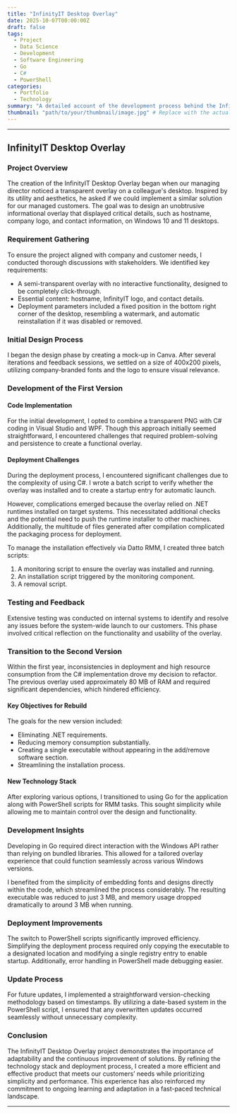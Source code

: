 ```yaml
---
title: "InfinityIT Desktop Overlay"
date: 2025-10-07T00:00:00Z
draft: false
tags:
  - Project
  - Data Science
  - Development
  - Software Engineering
  - Go
  - C#
  - PowerShell
categories:
  - Portfolio
  - Technology
summary: "A detailed account of the development process behind the InfinityIT Desktop Overlay, focusing on design, implementation, and iterative improvements."
thumbnail: "path/to/your/thumbnail/image.jpg" # Replace with the actual path to your thumbnail image
---
```


---

## InfinityIT Desktop Overlay

### Project Overview

The creation of the InfinityIT Desktop Overlay began when our managing director noticed a transparent overlay on a colleague's desktop. Inspired by its utility and aesthetics, he asked if we could implement a similar solution for our managed customers. The goal was to design an unobtrusive informational overlay that displayed critical details, such as hostname, company logo, and contact information, on Windows 10 and 11 desktops.

### Requirement Gathering

To ensure the project aligned with company and customer needs, I conducted thorough discussions with stakeholders. We identified key requirements:

- A semi-transparent overlay with no interactive functionality, designed to be completely click-through.
- Essential content: hostname, InfinityIT logo, and contact details.
- Deployment parameters included a fixed position in the bottom right corner of the desktop, resembling a watermark, and automatic reinstallation if it was disabled or removed.

### Initial Design Process

I began the design phase by creating a mock-up in Canva. After several iterations and feedback sessions, we settled on a size of 400x200 pixels, utilizing company-branded fonts and the logo to ensure visual relevance.

### Development of the First Version

#### Code Implementation

For the initial development, I opted to combine a transparent PNG with C# coding in Visual Studio and WPF. Though this approach initially seemed straightforward, I encountered challenges that required problem-solving and persistence to create a functional overlay.

#### Deployment Challenges

During the deployment process, I encountered significant challenges due to the complexity of using C#. I wrote a batch script to verify whether the overlay was installed and to create a startup entry for automatic launch.

However, complications emerged because the overlay relied on .NET runtimes installed on target systems. This necessitated additional checks and the potential need to push the runtime installer to other machines. Additionally, the multitude of files generated after compilation complicated the packaging process for deployment.

To manage the installation effectively via Datto RMM, I created three batch scripts: 
1. A monitoring script to ensure the overlay was installed and running.
2. An installation script triggered by the monitoring component.
3. A removal script.

### Testing and Feedback

Extensive testing was conducted on internal systems to identify and resolve any issues before the system-wide launch to our customers. This phase involved critical reflection on the functionality and usability of the overlay.

### Transition to the Second Version

Within the first year, inconsistencies in deployment and high resource consumption from the C# implementation drove my decision to refactor. The previous overlay used approximately 80 MB of RAM and required significant dependencies, which hindered efficiency.

#### Key Objectives for Rebuild

The goals for the new version included:

- Eliminating .NET requirements.
- Reducing memory consumption substantially.
- Creating a single executable without appearing in the add/remove software section.
- Streamlining the installation process.

#### New Technology Stack

After exploring various options, I transitioned to using Go for the application along with PowerShell scripts for RMM tasks. This sought simplicity while allowing me to maintain control over the design and functionality.

### Development Insights

Developing in Go required direct interaction with the Windows API rather than relying on bundled libraries. This allowed for a tailored overlay experience that could function seamlessly across various Windows versions. 

I benefited from the simplicity of embedding fonts and designs directly within the code, which streamlined the process considerably. The resulting executable was reduced to just 3 MB, and memory usage dropped dramatically to around 3 MB when running.

### Deployment Improvements

The switch to PowerShell scripts significantly improved efficiency. Simplifying the deployment process required only copying the executable to a designated location and modifying a single registry entry to enable startup. Additionally, error handling in PowerShell made debugging easier.

### Update Process

For future updates, I implemented a straightforward version-checking methodology based on timestamps. By utilizing a date-based system in the PowerShell script, I ensured that any overwritten updates occurred seamlessly without unnecessary complexity.

### Conclusion

The InfinityIT Desktop Overlay project demonstrates the importance of adaptability and the continuous improvement of solutions. By refining the technology stack and deployment process, I created a more efficient and effective product that meets our customers’ needs while prioritizing simplicity and performance. This experience has also reinforced my commitment to ongoing learning and adaptation in a fast-paced technical landscape.

---

